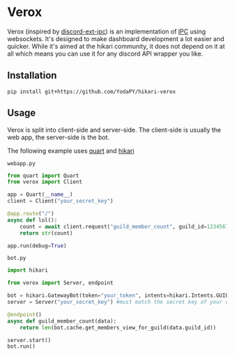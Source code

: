 # Verox
Verox (inspired by [discord-ext-ipc](https://github.com/Ext-Creators/discord-ext-ipc)) is an implementation of [IPC](https://en.wikipedia.org/wiki/Inter-process_communication) using websockets.
It's designed to make dashboard development a lot easier and quicker.
While it's aimed at the hikari community, it does not depend on it at all which means you can use it for any discord API wrapper you like.

## Installation
```
pip install git+https://github.com/YodaPY/hikari-verox
```

## Usage

Verox is split into client-side and server-side. The client-side is usually the web app, the server-side is the bot.

The following example uses [quart](https://github.com/pgjones/quart) and [hikari](https://github.com/hikari-py/hikari)

`webapp.py`
```py
from quart import Quart
from verox import Client

app = Quart(__name__)
client = Client("your_secret_key")

@app.route("/")
async def lol():
    count = await client.request("guild_member_count", guild_id=1234567890)
    return str(count)

app.run(debug=True)
```

`bot.py`
```py
import hikari

from verox import Server, endpoint

bot = hikari.GatewayBot(token="your_token", intents=hikari.Intents.GUILD_MEMBERS)
server = Server("your_secret_key") #must match the secret key of your client

@endpoint()
async def guild_member_count(data):
    return len(bot.cache.get_members_view_for_guild(data.guild_id))

server.start()
bot.run()
```